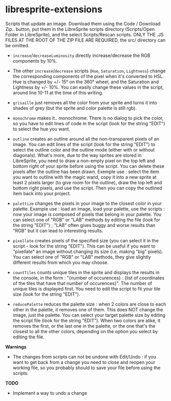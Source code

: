 # libresprite-extensions
Scripts that update an image. Download them using the Code / Download Zip.. button, put them in the LibreSprite scripts directory (Scripts/Open Folder in LibreSprite), and the select Scripts/Rescan scripts. ONLY THE .JS FILES AT THE ROOT OF THE ZIP FILE ARE REQUIRED, the src/ directory can be omitted. 

- `increase`/`decreaseLuminosity` directly increase/decrease the RGB components by 10%.

- The other `increase`/`decrease` scripts (`Hue`, `Saturation`, `Lightness`) change the corresponding components of the pixel when it's converted to HSL. Hue is changed by +/- 15° on the 360° wheel, and the Saturation and Lightness by +/- 10%. 
You can easily change these values in the script, around line 10-11 at the time of this writing.

- `grisaille` just removes all the color from your sprite and turns it into shades of grey (but the sprite and color palette is still rgb). 

- `monochrome` makes it.. monochrome. There is no dialog to pick the color, so you have to edit lines of code in the script (look for the string "EDIT") to select the hue you want.

- `outline` creates an outline around all the non-transparent pixels of an image. You can edit lines of the script (look for the string "EDIT") to select the outline color and the outline mode (either with or without diagonals). What's more, due to the way sprites are stored in LibreSprite, you need to draw a non-empty pixel on the top left and bottom right of your sprite before using the script. You can delete these pixels after the outline has been drawn.
Exemple use : select the item you want to outline with the magic wand, copy it into a new sprite at least 2 pixels larger (to give room for the outline), draw the top left and bottom right pixels, and use the script. Then you can copy the outlined item back into your project.

- `palettize` changes the pixels in your image to the closest color in your palette. Example use : load an image, load your palette, use the scripts : now your image is composed of pixels that belong in your palette. You can select one of "RGB" or "LAB" methods by editing the file (look for the string "EDIT") ; "LAB" often gives buggy and worse results than "RGB" but it can lead to interesting results.

- `pixellate` creates pixels of the specified size (you can select it in the script - look for the string "EDIT"). This can be useful if you want to "pixellate" an image without changing its size (i.e. making "big" pixels). You can select one of "RGB" or "LAB" methods, they give slightly different results from which you may choose. 

- `countTiles` counts unique tiles in the sprite and displays the results in the console, in the form : "{number of occurences} : {list of coordinates of the tiles that have that number of occurences}". The number of unique tiles is displayed first. You need to edit the script to fit your tile size (look for the string "EDIT").

- `reducePalette` reduces the palette size : when 2 colors are close to each other in the palette, it removes one of them. This does NOT change the image, just the palette. You can select your target palette size by editing the script file (look for the string "EDIT"). 
When two colors are alike, it removes the first, or the last one in the palette, or the one that's the closest to all the other colors, depending on the option you select by editing the file. 

**Warnings**

- The changes from scripts can not be undone with Edit/Undo : if you want to get back from a change you need to close and reopen your working file, so you probably should to save your file before using the scripts. 

**TODO** 

- Implement a way to undo a change
